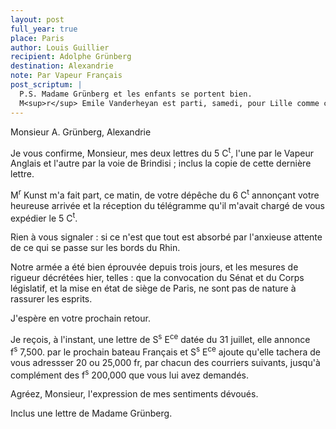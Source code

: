 ```yaml
---
layout: post
full_year: true
place: Paris
author: Louis Guillier
recipient: Adolphe Grünberg
destination: Alexandrie
note: Par Vapeur Français
post_scriptum: |
  P.S. Madame Grünberg et les enfants se portent bien.
  M<sup>r</sup> Emile Vanderheyan est parti, samedi, pour Lille comme capitaine de la ...
---
```


Monsieur A. Grünberg, Alexandrie

Je vous confirme, Monsieur, mes deux lettres du 5 C<sup>t</sup>, l'une par le Vapeur
Anglais et l'autre par la voie de Brindisi ; inclus la copie de cette dernière
lettre.

M<sup>r</sup> Kunst m'a fait part, ce matin, de votre dépêche du 6 C<sup>t</sup> annonçant votre
heureuse arrivée et la réception du télégramme qu'il m'avait chargé de vous
expédier le 5 C<sup>t</sup>.

Rien à vous signaler : si ce n'est que tout est absorbé par l'anxieuse attente
de ce qui se passe sur les bords du Rhin.

Notre armée a été bien éprouvée depuis trois jours, et les mesures de rigueur
décrétées hier, telles : que la convocation du Sénat et du Corps législatif, et
la mise en état de siège de Paris, ne sont pas de nature à rassurer les
esprits.

J'espère en votre prochain retour.

Je reçois, à l'instant, une lettre de S<sup>s</sup> E<sup>ce</sup> datée du 31 juillet, elle annonce
f<sup>s</sup> 7,500. par le prochain bateau Français et S<sup>s</sup> E<sup>ce</sup> ajoute qu'elle tachera de
vous adressser 20 ou 25,000 fr, par chacun des courriers suivants, jusqu'à
complément des f<sup>s</sup> 200,000 que vous lui avez demandés.

Agréez, Monsieur, l'expression de mes sentiments dévoués.

Inclus une lettre de Madame Grünberg.
